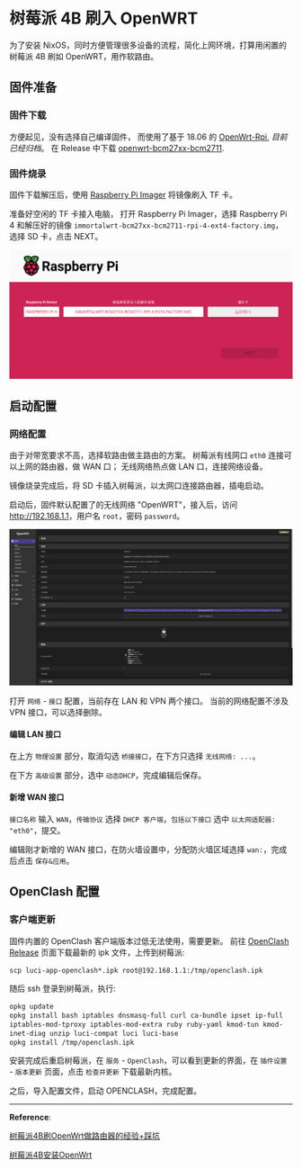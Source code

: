 # 树莓派 4B 刷入 OpenWRT

为了安装 NixOS，同时方便管理很多设备的流程，简化上网环境，打算用闲置的树莓派 4B 刷如 OpenWRT，用作软路由。

## 固件准备

### 固件下载

方便起见，没有选择自己编译固件，
而使用了基于 18.06 的 [OpenWrt-Rpi](https://github.com/SuLingGG/OpenWrt-Rpi),
*目前已经归档*。
在 Release 中下载 [openwrt-bcm27xx-bcm2711](https://github.com/SuLingGG/OpenWrt-Rpi/releases/download/bcm27xx-bcm2711/immortalwrt-bcm27xx-bcm2711-rpi-4-ext4-factory.img.gz).

### 固件烧录

固件下载解压后，使用 [Raspberry Pi Imager](https://downloads.raspberrypi.org/imager/imager_latest.exe) 将镜像刷入 TF 卡。

准备好空闲的 TF 卡接入电脑，
打开 Raspberry Pi Imager，选择 Raspberry Pi 4 和解压好的镜像
`immortalwrt-bcm27xx-bcm2711-rpi-4-ext4-factory.img`，
选择 SD 卡，点击 NEXT。

![imager-setup](fig/imager.png)

## 启动配置

### 网络配置

由于对带宽要求不高，选择软路由做主路由的方案。
树莓派有线网口 `eth0` 连接可以上网的路由器，做 WAN 口；
无线网络热点做 LAN 口，连接网络设备。

镜像烧录完成后，将 SD 卡插入树莓派，以太网口连接路由器，插电启动。

启动后，固件默认配置了的无线网络 "OpenWRT"，接入后，访问 <http://192.168.1.1>，用户名 `root`，密码 `password`。

![luci](fig/luci.png)

打开 `网络` - `接口` 配置，当前存在 LAN 和 VPN 两个接口。
当前的网络配置不涉及 VPN 接口，可以选择删除。

#### 编辑 LAN 接口

在上方 `物理设置` 部分，取消勾选 `桥接接口`，在下方只选择 `无线网络: ...`。

在下方 `高级设置` 部分，选中 `动态DHCP`，完成编辑后保存。

#### 新增 WAN 接口

`接口名称` 输入 `WAN`，`传输协议` 选择 `DHCP 客户端`，`包括以下接口` 选中 `以太网适配器: "eth0"`，提交。

编辑刚才新增的 WAN 接口，在防火墙设置中，分配防火墙区域选择 `wan:`，完成后点击 `保存&应用`。

## OpenClash 配置

### 客户端更新

固件内置的 OpenClash 客户端版本过低无法使用，需要更新。
前往 [OpenClash Release](https://github.com/vernesong/OpenClash/releases) 页面下载最新的 ipk 文件，上传到树莓派:

``` shell
scp luci-app-openclash*.ipk root@192.168.1.1:/tmp/openclash.ipk
```

随后 ssh 登录到树莓派，执行:

```shell
opkg update
opkg install bash iptables dnsmasq-full curl ca-bundle ipset ip-full iptables-mod-tproxy iptables-mod-extra ruby ruby-yaml kmod-tun kmod-inet-diag unzip luci-compat luci luci-base
opkg install /tmp/openclash.ipk
```

安装完成后重启树莓派，在 `服务` - `OpenClash`，可以看到更新的界面，在 `插件设置` - `版本更新` 页面，点击 `检查并更新` 下载最新内核。

之后，导入配置文件，启动 OPENCLASH，完成配置。

---
**Reference**:

[树莓派4B刷OpenWrt做路由器的经验+踩坑](https://zhuanlan.zhihu.com/p/451788328)

[树莓派4B安装OpenWrt](https://segmentfault.com/a/1190000039262209)
